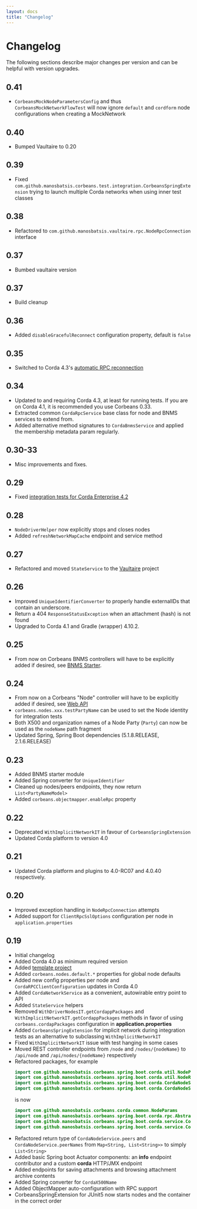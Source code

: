 ```yaml
---
layout: docs
title: "Changelog"
---
```


# Changelog

The following sections describe major changes per version 
and can be helpful with version upgrades.


## 0.41

- `CorbeansMockNodeParametersConfig` and thus `CorbeansMockNetworkFlowTest` 
will now ignore `default` and `cordform` node configurations when creating a MockNetwork

## 0.40

- Bumped Vaultaire to 0.20

## 0.39

- Fixed `com.github.manosbatsis.corbeans.test.integration.CorbeansSpringExtension` 
trying to launch multiple Corda networks when using inner test classes

## 0.38

- Refactored to `com.github.manosbatsis.vaultaire.rpc.NodeRpcConnection` interface

## 0.37

- Bumbed vaultaire version

## 0.37

- Build cleanup

## 0.36

- Added `disableGracefulReconnect` configuration property, default is `false`

## 0.35

- Switched to Corda 4.3's [automatic RPC reconnection](https://docs.corda.net/clientrpc.html?highlight=rpc#enabling-automatic-reconnection)

## 0.34

- Updated to and requiring Corda 4.3, at least for running tests. 
If you are on Corda 4.1, it is recommended you use Corbeans 0.33.
- Extracted common `CordaRpcService` base class for node and BNMS services to extend from.
- Added alternative method signatures to `CordaBnmsService` and applied the 
membership metadata param regularly. 

## 0.30-33

- Misc improvements and fixes.

## 0.29

- Fixed [integration tests for Corda Enterprise 4.2](https://github.com/manosbatsis/corbeans/issues/24)

## 0.28

- `NodeDriverHelper` now explicitly stops and closes nodes
- Added `refreshNetworkMapCache` endpoint and service method

## 0.27

- Refactored and moved `StateService` to the [Vaultaire](https://manosbatsis.github.io/vaultaire) project

## 0.26

- Improved `UniqueIdentifierConverter` to properly handle externalIDs that contain an underscore.
- Return a 404 `ResponseStatusException` when an attachment (hash) is not found
- Upgraded to Corda 4.1 and Gradle (wrapper) 4.10.2.

## 0.25

- From now on Corbeans BNMS controllers will have to be explicitly added if desired, see [BNMS Starter](starter-bnms.html).

## 0.24

- From now on a Corbeans "Node" controller will have to be explicitly added if desired, see [Web API](web-api.html)
- `corbeans.nodes.xxx.testPartyName` can be used to set the Node identity for integration tests
- Both X500 and organization names of a Node Party (`Party`) can now be used as the `nodeName` path fragment
- Updated Spring, Spring Boot dependencies (5.1.8.RELEASE, 2.1.6.RELEASE)

## 0.23

- Added BNMS starter module
- Added Spring converter for `UniqueIdentifier`
- Cleaned up nodes/peers endpoints, they now return `List<PartyNameModel>`
- Added `corbeans.objectmapper.enableRpc` property 

## 0.22

- Deprecated `WithImplicitNetworkIT` in favour of `CorbeansSpringExtension`
- Updated Corda platform to version 4.0

## 0.21

- Updated Corda platform and plugins to 4.0-RC07 and 4.0.40 respectively.

## 0.20

- Improved exception handling in `NodeRpcConnection` attempts
- Added support for `ClientRpcSslOptions` configuration per node in `application.properties` 

## 0.19

- Initial changelog
- Added Corda 4.0 as minimum required version  
- Added [template project](project-template.html)
- Added `corbeans.nodes.default.*` properties for global node defaults
- Added new config properties per node and `CordaRPCClientConfiguration` updates in Corda 4.0
- Added `CordaNetworkService` as a convenient, autowirable entry point to API
- Added `StateService` helpers 
- Removed `WithDriverNodesIT.getCordappPackages` 
and `WithImplicitNetworkIT.getCordappPackages` methods 
in favor of using `corbeans.cordapPackages` configuration in __application.properties__
- Added `CorbeansSpringExtension` for implicit network during integration tests as an alternative to subclassing `WithImplicitNetworkIT`
- Fixed `WithImplicitNetworkIT` issue with test hanging in some cases
- Moved REST controller endpoints from `/node` and `/nodes/{nodeName}` to 
`/api/node` and `/api/nodes/{nodeName}` respectively
- Refactored packages, for example 
	```kotlin
	import com.github.manosbatsis.corbeans.spring.boot.corda.util.NodeParams
	import com.github.manosbatsis.corbeans.spring.boot.corda.util.NodeRpcConnection
	import com.github.manosbatsis.corbeans.spring.boot.corda.CordaNodeService
	import com.github.manosbatsis.corbeans.spring.boot.corda.CordaNodeServiceImpl
	```
	is now
	```kotlin
	import com.github.manosbatsis.corbeans.corda.common.NodeParams
	import com.github.manosbatsis.corbeans.spring.boot.corda.rpc.AbstractNodeRpcConnection
	import com.github.manosbatsis.corbeans.spring.boot.corda.service.CordaNodeService
	import com.github.manosbatsis.corbeans.spring.boot.corda.service.CordaNodeServiceImpl
	```
- Refactored return type of `CordaNodeService.peers` and `CordaNodeService.peerNames` from 
`Map<String, List<String>>` to simply `List<String>`
- Added basic Spring boot Actuator components: an __info__ endpoint contributor and a custom 
__corda__ HTTP/JMX endpoint 
- Added endpoints for saving attachments and browsing attachment archive contents
- Added Spring converter for `CordaX500Name`
- Added ObjectMapper auto-configuration with RPC support
- CorbeansSpringExtension for JUnit5 now starts nodes and the container in the correct order


